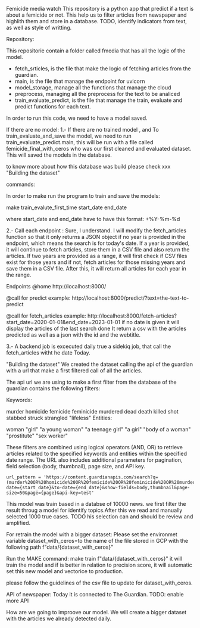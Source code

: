Femicide media watch
This repository is a python app that predict if a text is about a femicide or not.
This help us to filter articles from newspaper and highlith them and store in a database.
TODO, identify indicators from text, as well as style of writting.


Repository:

This repositorie contain a folder called fmedia that has all the logic of the model. 
-	fetch_srticles, is the file that make the logic of fetching articles from the guardian.
-	main, is the file that manage the endpoint for uvicorn
-	model_storage, manage all the functions that manage the cloud
- 	preprocess, managing all the preprocess for the text to be analiced
-	train_evaluate_predict, is the file that manage the train, evaluate and predict functions for each text. 

In order to run this code, we need to have a model saved. 

If there are no model:
1.- If there are no trained model , and To train_evaluate_and_save the model, we need to run train_evaluate_predict.main, this will be run with a file called femicide_final_with_ceros who was our first cleaned and evaluated dataset.
This will saved the models in the database.

to know more about how this database was build please check xxx "Building the dataset"

commands:

In order to make run the program to train and save the models:

make train_evalute_first_time start_date end_date

where start_date and end_date have to have this format: +%Y-%m-%d


2.- Call each endpoint :
Sure, I understand. I will modify the fetch_articles function so that it only returns a JSON object if no year is provided in the endpoint, which means the search is for today's date. If a year is provided, it will continue to fetch articles, store them in a CSV file and also return the articles. If two years are provided as a range, it will first check if CSV files exist for those years and if not, fetch articles for those missing years and save them in a CSV file. After this, it will return all articles for each year in the range.

Endpoints
@home
http://localhost:8000/

@call for predict
example:
http://localhost:8000/predict/?text=the-text-to-predict

@call for fetch_articles
example:
http://localhost:8000/fetch-articles?start_date=2020-01-01&end_date=2023-01-01
if no date is given it will display the articles of the last search done
It return a csv with the articles predicted as well as a json with the id and the webtitle.

3.- A backend job is excecuted daily true a sidekiq job, that call the fetch_articles witht he date Today.


"Building the dataset"
We created the dataset calling the api of the guardian with a url that make a first filtered call of all the articles.

The api url we are using to make a first filter from the database of the guardian contains the following filters:

Keywords:

murder
homicide
femicide
feminicide
murdered
dead
death
killed
shot
stabbed
struck
strangled
"lifeless"
Entities:

woman
"girl"
"a young woman"
"a teenage girl"
"a girl"
"body of a woman"
"prostitute"
"sex worker"

These filters are combined using logical operators (AND, OR) to retrieve articles related to the specified keywords and entities within the specified date range. The URL also includes additional parameters for pagination, field selection (body, thumbnail), page size, and API key.

    url_pattern = 'https://content.guardianapis.com/search?q=(murder%20OR%20homicide%20OR%20femicide%20OR%20feminicide%20OR%20murdered%20OR%20dead%20OR%20death%20OR%20killed%20OR%20murdered%20OR%20shot%20OR%20stabbed%20OR%20struck%20OR%20strangled%20OR%20"lifeless")%20AND%20(woman%20OR%20girl%20OR%20"a%20young%20woman"%20OR%20"a%20teenage%20girl"%20OR%20"a%20girl"%20OR%20"body%20of%20a%20woman"%20OR%20prostitute%20OR%20"sex%20worker")&from-date={start_date}&to-date={end_date}&show-fields=body,thumbnail&page-size=50&page={page}&api-key=test'

This model was train based in a databse of 10000 news.
we first filter the result throug a model for identify topics.After this we read and manually selected 1000 true cases.
TODO his selection can and should be review and amplified.

For retrain the model with a bigger dataset:
Please set the environmet variable 
dataset_with_ceros=to the name of the file stored in GCP with the following path f"data/{dataset_with_ceros}"

Run the MAKE command: make train f"data/{dataset_with_ceros}"
it will train the model and if is better in relation to precision score, it will automatic set this new model and vectorice to production.

please follow the guidelines of the csv file to update for dataset_with_ceros.

API of newspaper:
Today it is connected to The Guardian. 
TODO: enable more API

How are we going to improove our model.
We will create a bigger dataset with the articles we already detected daily.


